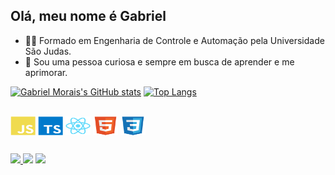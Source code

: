 ## Olá, meu nome é Gabriel
- 👨‍🎓 Formado em Engenharia de Controle e Automação pela Universidade São Judas.
- 🌱 Sou uma pessoa curiosa e sempre em busca de aprender e me aprimorar.

[![Gabriel Morais's GitHub stats](https://github-readme-stats.vercel.app/api?username=gahmorais&show_icons=true&theme=react&count_private=true)](https://github.com/gahmorais)
[![Top Langs](https://github-readme-stats.vercel.app/api/top-langs/?username=gahmorais&layout=compact&theme=react&langs_count=6)](https://github.com/gahmorais)

<div style="display: inline_block"><br>
  <img align="center" alt="gahmorais-Js" height="30" width="40" src="https://raw.githubusercontent.com/devicons/devicon/master/icons/javascript/javascript-plain.svg">
  <img align="center" alt="gahmorais-Ts" height="30" width="40" src="https://raw.githubusercontent.com/devicons/devicon/master/icons/typescript/typescript-plain.svg">
  <img align="center" alt="gahmorais-React" height="30" width="40" src="https://raw.githubusercontent.com/devicons/devicon/master/icons/react/react-original.svg">
  <img align="center" alt="gahmorais-HTML" height="30" width="40" src="https://raw.githubusercontent.com/devicons/devicon/master/icons/html5/html5-original.svg">
  <img align="center" alt="gahmorais-CSS" height="30" width="40" src="https://raw.githubusercontent.com/devicons/devicon/master/icons/css3/css3-original.svg">
</div>

## 

<div>
  <a href="https://instagram.com/gahmorais" target="_blank">
    <img src="https://img.shields.io/badge/-Instagram-%23E4405F?style=for-the-badge&logo=instagram&logoColor=white" target="_blank">
  </a>
   <a href = "mailto:gmdeveloper01@gmail.com"><img src="https://img.shields.io/badge/Gmail--555?style=for-the-badge&logo=gmail" target="_blank"></a>
  <a href="https://www.linkedin.com/in/gabriel-morais-34053b50" target="_blank">
    <img src="https://img.shields.io/badge/-LinkedIn-%230077B5?style=for-the-badge&logo=linkedin&logoColor=white" target="_blank">
  </a>
</div>





